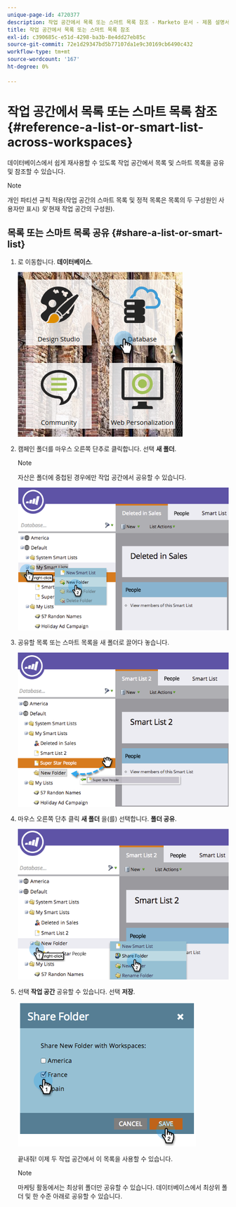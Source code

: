 ```yaml
---
unique-page-id: 4720377
description: 작업 공간에서 목록 또는 스마트 목록 참조 - Marketo 문서 - 제품 설명서
title: 작업 공간에서 목록 또는 스마트 목록 참조
exl-id: c390685c-e51d-4298-ba3b-8e4dd27eb85c
source-git-commit: 72e1d29347bd5b77107da1e9c30169cb6490c432
workflow-type: tm+mt
source-wordcount: '167'
ht-degree: 0%

---
```


# 작업 공간에서 목록 또는 스마트 목록 참조 {#reference-a-list-or-smart-list-across-workspaces}

데이터베이스에서 쉽게 재사용할 수 있도록 작업 공간에서 목록 및 스마트 목록을 공유 및 참조할 수 있습니다.

>[!NOTE]
>
>개인 파티션 규칙 적용(작업 공간의 스마트 목록 및 정적 목록은 목록의 두 구성원인 사용자만 표시) *및* 현재 작업 공간의 구성원).

## 목록 또는 스마트 목록 공유  {#share-a-list-or-smart-list}

1. 로 이동합니다. **데이터베이스**.

   ![](assets/db-1.png)

1. 캠페인 폴더를 마우스 오른쪽 단추로 클릭합니다. 선택 **새 폴더**.

   >[!NOTE]
   >
   >자산은 폴더에 중첩된 경우에만 작업 공간에서 공유할 수 있습니다.

   ![](assets/two-4.png)

1. 공유할 목록 또는 스마트 목록을 새 폴더로 끌어다 놓습니다.

   ![](assets/three-4.png)

1. 마우스 오른쪽 단추 클릭 **새 폴더** 을(를) 선택합니다. **폴더 공유**.

   ![](assets/four-3.png)

1. 선택 **작업 공간** 공유할 수 있습니다. 선택 **저장**.

   ![](assets/image2014-12-9-15-3a37-3a25.png)

   끝내줘! 이제 두 작업 공간에서 이 목록을 사용할 수 있습니다.

   >[!NOTE]
   >
   >마케팅 활동에서는 최상위 폴더만 공유할 수 있습니다. 데이터베이스에서 최상위 폴더 및 한 수준 아래로 공유할 수 있습니다.
